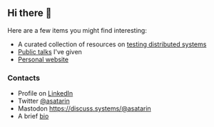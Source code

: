 ## Hi there 👋

Here are a few items you might find interesting:
- A curated collection of resources on [testing distributed systems](https://asatarin.github.io/testing-distributed-systems/)
- [Public talks](https://asatarin.github.io/talks/) I've given
- [Personal website](https://asatarin.github.io/)

### Contacts
- Profile on [LinkedIn](https://www.linkedin.com/in/asatarin/)
- Twitter [@asatarin](https://twitter.com/asatarin)
- Mastodon <a rel="me" href="https://discuss.systems/@asatarin">https://discuss.systems/@asatarin</a>
- A brief [bio](https://asatarin.github.io/about)
